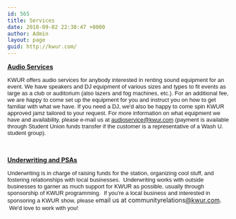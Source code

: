 ```yaml
---
id: 565
title: Services
date: 2010-09-02 22:38:47 +0000
author: Admin
layout: page
guid: http://kwur.com/
---
```

<div class="pf-content">
<p>
<u><strong>Audio Services</strong></u>
</p>

<p>
<span style="font-family: arial, sans-serif; font-size: 13px; background-color: rgba(255, 255, 255, 0.917969); ">KWUR offers audio services for anybody interested in renting sound equipment for an event. We have speakers and DJ equipment of various sizes and types to fit events as large as a club or auditorium (also lazers and fog machines, etc.). For an additional fee, we are happy to come set up the equipment for you and instruct you on how to get familiar with what we have. If you need a DJ, we'd also be happy to come spin KWUR approved jamz tailored to your request. For more information on what equipment we have and availability, please e-mail us at <a href="mailto:audioservice@kwur.com">audioservice@kwur.com</a></span><span style="font-family: arial, sans-serif; font-size: 13px; background-color: rgba(255, 255, 255, 0.917969); "> (payment is available through Student Union funds transfer if the customer is a representative of a Wash U. student group).</span>
</p>

<p>
 
</p>

<p>
<u><strong>Underwriting and PSAs</strong></u>
</p>

<p>
<span style="background-color: rgba(255, 255, 255, 0.917969); font-family: arial, sans-serif; font-size: 13px; ">Underwriting is in charge of raising funds for the station, organizing cool stuff, and fostering relationships with local businesses.  Underwriting works with outside businesses to garner as much support for KWUR as possible, usually through sponsorship of KWUR programming.  </span><span style="background-color: rgba(255, 255, 255, 0.917969); font-family: arial, sans-serif; font-size: 13px; ">If you're a local business and interested in sponsoring a KWUR show, please e</span>mail us at communityrelations<a href="mailto:underwriting@kwur.com">@kwur.com</a>.  <span style="background-color: rgba(255, 255, 255, 0.917969); font-family: arial, sans-serif; font-size: 13px; ">We'd love to work with you!</span>
</p>

<p>
 
</p>
</div>